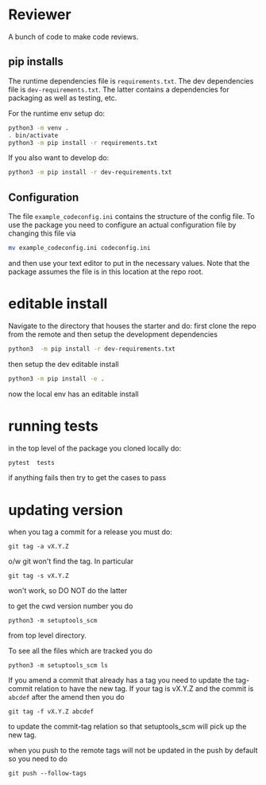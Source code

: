 # Reviewer
A bunch of code to make code reviews.

## pip installs

The runtime dependencies file is `requirements.txt`.
The dev dependencies file is `dev-requirements.txt`.
The latter contains a dependencies for packaging as well as testing, etc.

For the runtime env setup do:
```bash
python3 -m venv .
. bin/activate
python3 -m pip install -r requirements.txt
```

If you also want to develop do:
```bash
python3 -m pip install -r dev-requirements.txt
```

## Configuration

The file `example_codeconfig.ini` contains the structure of the config file.
To use the package you need to configure an actual configuration file by changing
this file via

```bash
mv example_codeconfig.ini codeconfig.ini
```

and then use your text editor to put in the necessary values.
Note that the package assumes the file is in this location at the repo root.

# editable install

Navigate to the directory that houses the starter and do:
first clone the repo from the remote and then
setup the development dependencies
```bash
python3  -m pip install -r dev-requirements.txt
```

then setup the dev editable install
```bash
python3 -m pip install -e .
```

now the local env has an editable install


# running tests

in the top level of the package you cloned locally do:
```bash
pytest  tests
```

if anything fails then try to get the cases to pass


# updating version
when you tag a commit for a release you must do:


```
git tag -a vX.Y.Z
```
o/w git won't find the tag.
In particular

```
git tag -s vX.Y.Z
```

won't work, so DO NOT do the latter

to get the cwd version number you do
```
python3 -m setuptools_scm
```

from top level directory.

To see all the files which are tracked you do
```
python3 -m setuptools_scm ls
```

If you amend a commit that already has a tag you need to update the
tag-commit relation to have the new tag. If your tag is vX.Y.Z and
the commit is `abcdef` after the amend then you do
```
git tag -f vX.Y.Z abcdef
```
to update the commit-tag relation so that setuptools_scm will pick up the
new tag.

when you push to the remote tags will not be updated in the push by default
so you need to do
```
git push --follow-tags
```

